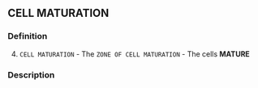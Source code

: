 ## CELL MATURATION
### Definition
4. `CELL MATURATION`
         - The `ZONE OF CELL MATURATION`
         - The cells **MATURE**

### Description

